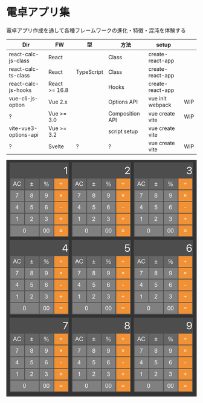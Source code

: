 # 電卓アプリ集

電卓アプリ作成を通して各種フレームワークの進化・特徴・混沌を体験する

| Dir                   | FW            | 型         | 方法            | setup            |     |
|-----------------------|---------------|------------|-----------------|------------------|-----|
| react-calc-js-class   | React         |            | Class           | create-react-app |     |
| react-calc-ts-class   | React         | TypeScript | Class           | create-react-app |     |
| react-calc-js-hooks   | React >= 16.8 |            | Hooks           | create-react-app |     |
| vue-cli-js-option     | Vue 2.x       |            | Options API     | vue init webpack | WIP |
| ?                     | Vue >= 3.0    |            | Composition API | vue create vite  | WIP |
| vite-vue3-options-api | Vue >= 3.2    |            | script setup    | vue create vite  |     |
| ?                     | Svelte        | ?          | ?               | vue create vite  | WIP |

![](image.png)

